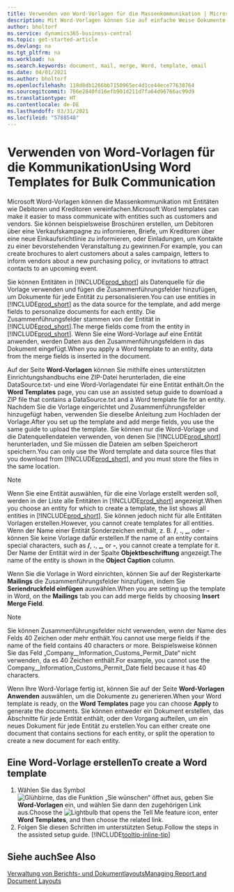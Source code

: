 ```yaml
---
title: Verwenden von Word-Vorlagen für die Massenkommunikation | Microsoft Docs
description: Mit Word-Vorlagen können Sie auf einfache Weise Dokumente in großen Mengen erstellen, die für bestimmte Entitäten personalisiert sind.
author: bholtorf
ms.service: dynamics365-business-central
ms.topic: get-started-article
ms.devlang: na
ms.tgt_pltfrm: na
ms.workload: na
ms.search.keywords: document, mail, merge, Word, template, email
ms.date: 04/01/2021
ms.author: bholtorf
ms.openlocfilehash: 118d8db1266bb7150965ec4d1ce44ece77638764
ms.sourcegitcommit: 766e2840fd16efb901d211d7fa64d96766ac99d9
ms.translationtype: HT
ms.contentlocale: de-DE
ms.lasthandoff: 03/31/2021
ms.locfileid: "5788548"
---
```

# <a name="using-word-templates-for-bulk-communication"></a><span data-ttu-id="452e3-103">Verwenden von Word-Vorlagen für die Kommunikation</span><span class="sxs-lookup"><span data-stu-id="452e3-103">Using Word Templates for Bulk Communication</span></span>
<span data-ttu-id="452e3-104">Microsoft Word-Vorlagen können die Massenkommunikation mit Entitäten wie Debitoren und Kreditoren vereinfachen.</span><span class="sxs-lookup"><span data-stu-id="452e3-104">Microsoft Word templates can make it easier to mass communicate with entities such as customers and vendors.</span></span> <span data-ttu-id="452e3-105">Sie können beispielsweise Broschüren erstellen, um Debitoren über eine Verkaufskampagne zu informieren, Briefe, um Kreditoren über eine neue Einkaufsrichtlinie zu informieren, oder Einladungen, um Kontakte zu einer bevorstehenden Veranstaltung zu gewinnen.</span><span class="sxs-lookup"><span data-stu-id="452e3-105">For example, you can create brochures to alert customers about a sales campaign, letters to inform vendors about a new purchasing policy, or invitations to attract contacts to an upcoming event.</span></span>

<span data-ttu-id="452e3-106">Sie können Entitäten in [!INCLUDE[prod_short](includes/prod_short.md)] als Datenquelle für die Vorlage verwenden und fügen die Zusammenführungsfelder hinzufügen, um Dokumente für jede Entität zu personalisieren.</span><span class="sxs-lookup"><span data-stu-id="452e3-106">You can use entities in [!INCLUDE[prod_short](includes/prod_short.md)] as the data source for the template, and add merge fields to personalize documents for each entity.</span></span> <span data-ttu-id="452e3-107">Die Zusammenführungsfelder stammen von der Entität in [!INCLUDE[prod_short](includes/prod_short.md)].</span><span class="sxs-lookup"><span data-stu-id="452e3-107">The merge fields come from the entity in [!INCLUDE[prod_short](includes/prod_short.md)].</span></span> <span data-ttu-id="452e3-108">Wenn Sie eine Word-Vorlage auf eine Entität anwenden, werden Daten aus den Zusammenführungsfeldern in das Dokument eingefügt.</span><span class="sxs-lookup"><span data-stu-id="452e3-108">When you apply a Word template to an entity, data from the merge fields is inserted in the document.</span></span>

<span data-ttu-id="452e3-109">Auf der Seite **Word-Vorlagen** können Sie mithilfe eines unterstützten Einrichtungshandbuchs eine ZIP-Datei herunterladen, die eine DataSource.txt‑ und eine Word-Vorlagendatei für eine Entität enthält.</span><span class="sxs-lookup"><span data-stu-id="452e3-109">On the **Word Templates** page, you can use an assisted setup guide to download a ZIP file that contains a DataSource.txt and a Word template file for an entity.</span></span> <span data-ttu-id="452e3-110">Nachdem Sie die Vorlage eingerichtet und Zusammenführungsfelder hinzugefügt haben, verwenden Sie dieselbe Anleitung zum Hochladen der Vorlage.</span><span class="sxs-lookup"><span data-stu-id="452e3-110">After you set up the template and add merge fields, you use the same guide to upload the template.</span></span> <span data-ttu-id="452e3-111">Sie können nur die Word-Vorlage und die Datenquellendateien verwenden, von denen Sie [!INCLUDE[prod_short](includes/prod_short.md)] herunterladen, und Sie müssen die Dateien am selben Speicherort speichern.</span><span class="sxs-lookup"><span data-stu-id="452e3-111">You can only use the Word template and data source files that you download from [!INCLUDE[prod_short](includes/prod_short.md)], and you must store the files in the same location.</span></span>

> [!NOTE]
> <span data-ttu-id="452e3-112">Wenn Sie eine Entität auswählen, für die eine Vorlage erstellt werden soll, werden in der Liste alle Entitäten in [!INCLUDE[prod_short](includes/prod_short.md)] angezeigt.</span><span class="sxs-lookup"><span data-stu-id="452e3-112">When you choose an entity for which to create a template, the list shows all entities in [!INCLUDE[prod_short](includes/prod_short.md)].</span></span> <span data-ttu-id="452e3-113">Sie können jedoch nicht für alle Entitäten Vorlagen erstellen.</span><span class="sxs-lookup"><span data-stu-id="452e3-113">However, you cannot create templates for all entities.</span></span> <span data-ttu-id="452e3-114">Wenn der Name einer Entität Sonderzeichen enthält, z. B. **/**, **.**, **_**, oder **-** können Sie keine Vorlage dafür erstellen.</span><span class="sxs-lookup"><span data-stu-id="452e3-114">If the name of an entity contains special characters, such as **/**, **.**, **_**, or **-**, you cannot create a template for it.</span></span> <span data-ttu-id="452e3-115">Der Name der Entität wird in der Spalte **Objektbeschriftung** angezeigt.</span><span class="sxs-lookup"><span data-stu-id="452e3-115">The name of the entity is shown in the **Object Caption** column.</span></span>

<span data-ttu-id="452e3-116">Wenn Sie die Vorlage in Word einrichten, können Sie auf der Registerkarte **Mailings** die Zusammenführungsfelder hinzufügen, indem Sie **Seriendruckfeld einfügen** auswählen.</span><span class="sxs-lookup"><span data-stu-id="452e3-116">When you are setting up the template in Word, on the **Mailings** tab you can add merge fields by choosing **Insert Merge Field**.</span></span>

> [!NOTE]
> <span data-ttu-id="452e3-117">Sie können Zusammenführungsfelder nicht verwenden, wenn der Name des Felds 40 Zeichen oder mehr enthält.</span><span class="sxs-lookup"><span data-stu-id="452e3-117">You cannot use merge fields if the name of the field contains 40 characters or more.</span></span> <span data-ttu-id="452e3-118">Beispielsweise können Sie das Feld „Company__Information_Customs_Permit_Date“ nicht verwenden, da es 40 Zeichen enthält.</span><span class="sxs-lookup"><span data-stu-id="452e3-118">For example, you cannot use the Company__Information_Customs_Permit_Date field because it has 40 characters.</span></span> 

<span data-ttu-id="452e3-119">Wenn Ihre Word-Vorlage fertig ist, können Sie auf der Seite **Word-Vorlagen** **Anwenden** auswählen, um die Dokumente zu generieren.</span><span class="sxs-lookup"><span data-stu-id="452e3-119">When your Word template is ready, on the **Word Templates** page you can choose **Apply** to generate the documents.</span></span> <span data-ttu-id="452e3-120">Sie können entweder ein Dokument erstellen, das Abschnitte für jede Entität enthält, oder den Vorgang aufteilen, um ein neues Dokument für jede Entität zu erstellen.</span><span class="sxs-lookup"><span data-stu-id="452e3-120">You can either create one document that contains sections for each entity, or split the operation to create a new document for each entity.</span></span>

## <a name="to-create-a-word-template"></a><span data-ttu-id="452e3-121">Eine Word-Vorlage erstellen</span><span class="sxs-lookup"><span data-stu-id="452e3-121">To create a Word template</span></span>
1. <span data-ttu-id="452e3-122">Wählen Sie das Symbol ![Glühbirne, das die Funktion „Sie wünschen“ öffnet](media/ui-search/search_small.png "Was möchten Sie tun?") aus, geben Sie **Word-Vorlagen** ein, und wählen Sie dann den zugehörigen Link aus.</span><span class="sxs-lookup"><span data-stu-id="452e3-122">Choose the ![Lightbulb that opens the Tell Me feature](media/ui-search/search_small.png "Tell me what you want to do") icon, enter **Word Templates**, and then choose the related link.</span></span>
2. <span data-ttu-id="452e3-123">Folgen Sie diesen Schritten im unterstützten Setup.</span><span class="sxs-lookup"><span data-stu-id="452e3-123">Follow the steps in the assisted setup guide.</span></span> [!INCLUDE[tooltip-inline-tip](includes/tooltip-inline-tip_md.md)]

## <a name="see-also"></a><span data-ttu-id="452e3-124">Siehe auch</span><span class="sxs-lookup"><span data-stu-id="452e3-124">See Also</span></span>
[<span data-ttu-id="452e3-125">Verwaltung von Berichts- und Dokumentlayouts</span><span class="sxs-lookup"><span data-stu-id="452e3-125">Managing Report and Document Layouts</span></span>](ui-manage-report-layouts.md)  
